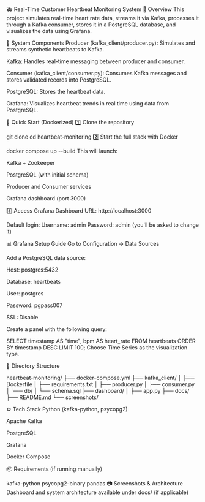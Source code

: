 🚑 Real-Time Customer Heartbeat Monitoring System
🧠 Overview
This project simulates real-time heart rate data, streams it via Kafka, processes it through a Kafka consumer, stores it in a PostgreSQL database, and visualizes the data using Grafana.

🧩 System Components
Producer (kafka_client/producer.py): Simulates and streams synthetic heartbeats to Kafka.

Kafka: Handles real-time messaging between producer and consumer.

Consumer (kafka_client/consumer.py): Consumes Kafka messages and stores validated records into PostgreSQL.

PostgreSQL: Stores the heartbeat data.

Grafana: Visualizes heartbeat trends in real time using data from PostgreSQL.

🚀 Quick Start (Dockerized)
1️⃣ Clone the repository

git clone <your-repo-url>
cd heartbeat-monitoring
2️⃣ Start the full stack with Docker

docker compose up --build
This will launch:

Kafka + Zookeeper

PostgreSQL (with initial schema)

Producer and Consumer services

Grafana dashboard (port 3000)

3️⃣ Access Grafana Dashboard
URL: http://localhost:3000

Default login:
Username: admin
Password: admin (you'll be asked to change it)

📊 Grafana Setup Guide
Go to Configuration → Data Sources

Add a PostgreSQL data source:

Host: postgres:5432

Database: heartbeats

User: postgres

Password: pgpass007

SSL: Disable

Create a panel with the following query:

SELECT
timestamp AS "time",
bpm AS heart_rate
FROM heartbeats
ORDER BY timestamp DESC
LIMIT 100;
Choose Time Series as the visualization type.

🧱 Directory Structure

heartbeat-monitoring/
├── docker-compose.yml
├── kafka_client/
│ ├── Dockerfile
│ ├── requirements.txt
│ ├── producer.py
│ ├── consumer.py
│ └── db/
│ └── schema.sql
├── dashboard/
│ ├── app.py
├── docs/
├── README.md
└── screenshots/

⚙️ Tech Stack
Python (kafka-python, psycopg2)

Apache Kafka

PostgreSQL

Grafana

Docker Compose

📦 Requirements (if running manually)

kafka-python
psycopg2-binary
pandas
📷 Screenshots & Architecture
Dashboard and system architecture available under docs/ (if applicable)
